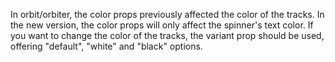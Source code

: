In orbit/orbiter, the color props previously affected the color of the tracks. In the new version, the color props will only affect the spinner's text color. If you want to change the color of the tracks, the variant prop should be used, offering "default", "white" and "black" options.
